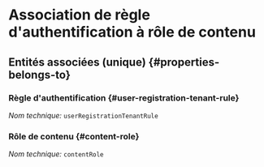 # Association de règle d'authentification à rôle de contenu
<!--- THIS FILE IS GENERATED PLEASE DO NOT EDIT IT DIRECTLY --->



<OH code="userRegistrationTenantRuleToContentRole"/>







## Entités associées (unique) {#properties-belongs-to}

### Règle d'authentification {#user-registration-tenant-rule}



*Nom technique:* ```userRegistrationTenantRule```
<PH code="userRegistrationTenantRuleToContentRole:userRegistrationTenantRule"/>

### Rôle de contenu {#content-role}



*Nom technique:* ```contentRole```
<PH code="userRegistrationTenantRuleToContentRole:contentRole"/>





